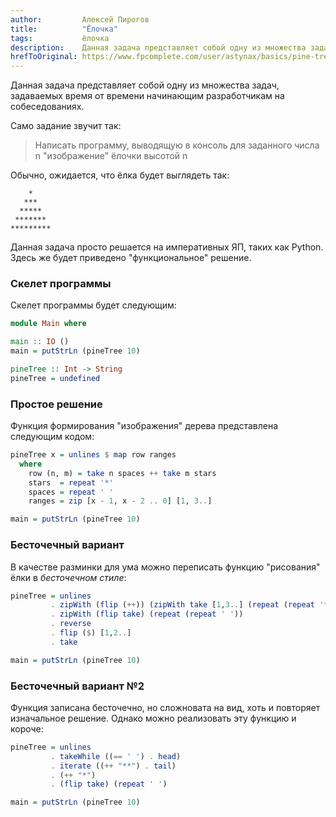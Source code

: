 ```yaml
---
author:         Алексей Пирогов
title:          "Ёлочка"
tags:           ёлочка
description:    Данная задача представляет собой одну из множества задач, задаваемых время от времени начинающим разработчикам на собеседованиях.
hrefToOriginal: https://www.fpcomplete.com/user/astynax/basics/pine-tree
---
```


Данная задача представляет собой одну из множества задач, задаваемых время от времени начинающим разработчикам на собеседованиях.

Само задание звучит так:

> Написать программу, выводящую в консоль для заданного числа n "изображение" ёлочки высотой n

Обычно, ожидается, что ёлка будет выглядеть так:

```
    *
   ***
  *****
 *******
*********
```

Данная задача просто решается на императивных ЯП, таких как Python. Здесь же будет приведено "функциональное" решение.

### Скелет программы

Скелет программы будет следующим:

```haskell
module Main where

main :: IO ()
main = putStrLn (pineTree 10)

pineTree :: Int -> String
pineTree = undefined
```

### Простое решение

Функция формирования "изображения" дерева представлена следующим кодом:

```haskell
pineTree x = unlines $ map row ranges
  where
    row (n, m) = take n spaces ++ take m stars
    stars  = repeat '*'
    spaces = repeat ' '
    ranges = zip [x - 1, x - 2 .. 0] [1, 3..]

main = putStrLn (pineTree 10)
```

### Бесточечный вариант

В качестве разминки для ума можно переписать функцию "рисования" ёлки в *бесточечном стиле*:

```haskell
pineTree = unlines
         . zipWith (flip (++)) (zipWith take [1,3..] (repeat (repeat '*')))
         . zipWith (flip take) (repeat (repeat ' '))
         . reverse
         . flip ($) [1,2..]
         . take

main = putStrLn (pineTree 10)
```

### Бесточечный вариант №2

Функция записана бесточечно, но сложновата на вид, хоть и повторяет изначальное решение. Однако можно реализовать эту функцию и короче:

```haskell
pineTree = unlines
         . takeWhile ((== ' ') . head)
         . iterate ((++ "**") . tail)
         . (++ "*")
         . (flip take) (repeat ' ')

main = putStrLn (pineTree 10)
```
